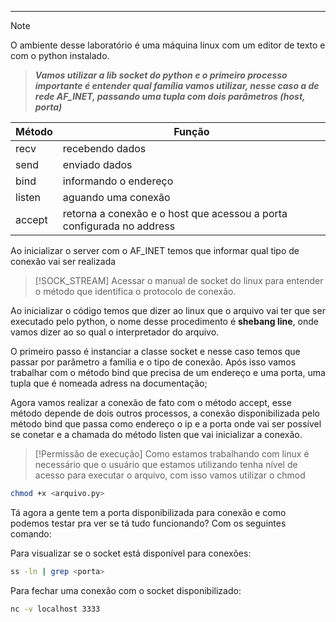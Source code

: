 -------

> [!NOTE]
>O ambiente desse laboratório é uma máquina linux com um editor de texto e com o python instalado. 

> ***Vamos utilizar a lib socket do python e o primeiro processo importante é entender qual família vamos utilizar, nesse caso a de rede AF_INET, passando uma tupla com dois parâmetros (host, porta)***

| Método | Função                                                                |
| ------ | --------------------------------------------------------------------- |
| recv   | recebendo dados                                                       |
| send   | enviado dados                                                         |
| bind   | informando o endereço                                                 |
| listen | aguando uma conexão                                                   |
| accept | retorna a conexão e o host que acessou a porta configurada no address |
Ao inicializar o server com o AF_INET temos que informar qual tipo de conexão vai ser realizada 

> [!SOCK_STREAM]
>Acessar o manual de socket do linux para entender o método que identifica o protocolo de conexão. 

Ao inicializar o código temos que dizer ao linux que o arquivo vai ter que ser executado pelo python, o nome desse procedimento é **shebang line**, onde vamos dizer ao so qual o interpretador do arquivo. 

O primeiro passo é instanciar a classe socket e nesse caso temos que passar por parâmetro a família e o tipo de conexão. Após isso vamos trabalhar com o método bind que precisa de um endereço e uma porta, uma tupla que é nomeada adress na documentação; 

Agora vamos realizar a conexão de fato com o método accept, esse método depende de dois outros processos, a conexão disponibilizada pelo método bind que passa como endereço o ip e a porta onde vai ser possível se conetar e a chamada do método listen que vai inicializar a conexão.

> [!Permissão de execução]
> Como estamos trabalhando com linux é necessário que o usuário que estamos utilizando tenha nível de acesso para executar o arquivo, com isso vamos utilizar o chmod

```bash
chmod +x <arquivo.py>
```

Tá agora a gente tem a porta disponibilizada para conexão e como podemos testar pra ver se tá tudo funcionando? Com os seguintes comando: 

Para visualizar se o socket está disponível para conexões: 
```bash
ss -ln | grep <porta>
```

Para fechar uma conexão com o socket disponibilizado: 
```bash 
nc -v localhost 3333
```
